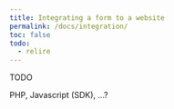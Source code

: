 ```yaml
---
title: Integrating a form to a website
permalink: /docs/integration/
toc: false
todo:
  - relire
---
```


TODO

PHP, Javascript (SDK), ...?
